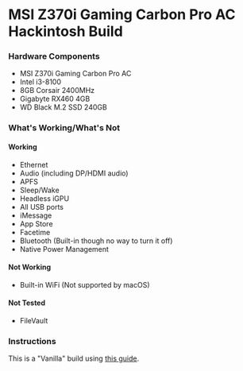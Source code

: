 # MSI Z370i Gaming Carbon Pro AC Hackintosh Build

### Hardware Components
- MSI Z370i Gaming Carbon Pro AC
- Intel i3-8100
- 8GB Corsair 2400MHz
- Gigabyte RX460 4GB
- WD Black M.2 SSD 240GB

### What's Working/What's Not

#### Working
- Ethernet
- Audio (including DP/HDMI audio)
- APFS
- Sleep/Wake
- Headless iGPU
- All USB ports
- iMessage
- App Store
- Facetime
- Bluetooth (Built-in though no way to turn it off)
- Native Power Management

#### Not Working
- Built-in WiFi (Not supported by macOS)

#### Not Tested
- FileVault


### Instructions
This is a "Vanilla" build using [this guide](https://hackintosh.gitbook.io/-r-hackintosh-vanilla-desktop-guide/).
